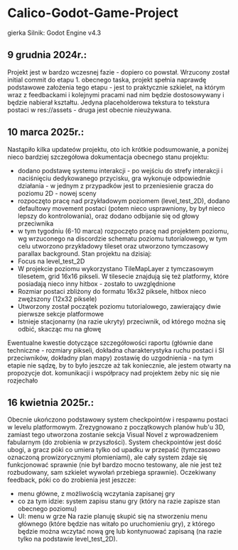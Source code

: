 # Calico-Godot-Game-Project
gierka
Silnik: Godot Engine v4.3

## 9 grudnia 2024r.:
Projekt jest w bardzo wczesnej fazie - dopiero co powstał. Wrzucony został initial commit do etapu 1. obecnego taska, projekt spełnia naprawdę podstawowe założenia tego etapu - jest to praktycznie szkielet, na którym wraz z feedbackami i kolejnymi pracami nad nim będzie dostosowywany i będzie nabierał kształtu.
Jedyna placeholderowa tekstura to tekstura postaci w res://assets - druga jest obecnie nieużywana.

## 10 marca 2025r.:
Nastąpiło kilka updateów projektu, oto ich krótkie podsumowanie, a poniżej nieco bardziej szczegółowa dokumentacja obecnego stanu projektu:
 - dodano podstawę systemu interakcji - po wejściu do strefy interakcji i naciśnięciu dedykowanego przycisku, gra wykonuje odpowiednie działania - w jednym z przypadków jest to przeniesienie gracza do poziomu 2D - nowej sceny
 - rozpoczęto pracę nad przykładowym poziomem (level_test_2D), dodano defaultowy movement postaci (potem nieco usprawniony, by był nieco lepszy do kontrolowania), oraz dodano odbijanie się od głowy przeciwnika
 - w tym tygodniu (6-10 marca) rozpoczęto pracę nad projektem poziomu, wg wrzuconego na discordzie schematu poziomu tutorialowego, w tym celu utworzono przykładowy tileset oraz utworzono tymczasowy parallax background.
Stan projektu na dzisiaj:
 - Focus na level_test_2D
 - W projekcie poziomu wykorzystano TileMapLayer z tymczasowym tilesetem, grid 16x16 pikseli. W tilesecie znajdują się też platformy, które posiadają nieco inny hitbox - zostało to uwzględnione
 - Rozmiar postaci zbliżony do formatu 16x32 piksele, hitbox nieco zwęższony (12x32 piksele)
 - Utworzony został początek poziomu tutorialowego, zawierający dwie pierwsze sekcje platformowe
 - Istnieje stacjonarny (na razie ukryty) przeciwnik, od którego można się odbić, skacząc mu na głowę

Ewentualne kwestie dotyczące szczegółowości raportu (głównie dane techniczne - rozmiary pikseli, dokładna charakterystyka ruchu postaci i SI przeciwników, dokładny plan mapy) zostawię do uzgodnienia - na tym etapie nie sądzę, by to było jeszcze aż tak koniecznie, ale jestem otwarty na propozycje dot. komunikacji i współpracy nad projektem żeby nic się nie rozjechało

## 16 kwietnia 2025r.:
Obecnie ukończono podstawowy system checkpointów i respawnu postaci w levelu platformowym. Zrezygnowano z początkowych planów hub'u 3D, zamiast tego utworzona zostanie sekcja Visual Novel z wprowadzeniem fabularnym (do zrobienia w przyszłości).
System checkpointów jest dość ubogi, a gracz póki co umiera tylko od upadku w przepaść (tymczasowo oznaczoną prowizorycznymi płomieniami), ale cały system zdaje się funkcjonować sprawnie (nie był bardzo mocno testowany, ale nie jest też rozbudowany, sam szkielet wywołań przebiega sprawnie).
Oczekiwany feedback, póki co do zrobienia jest jeszcze:
  - menu główne, z możliwością wczytania zapisanej gry
  - co za tym idzie: system zapisu stanu gry (który na razie zapisze stan obecnego poziomu)
  - UI: menu w grze
Na razie planuję skupić się na stworzeniu menu głównego (które będzie nas witało po uruchomieniu gry), z którego będzie można wczytać nową grę lub kontynuować zapisaną (na razie tylko na podstawie level_test_2D).
